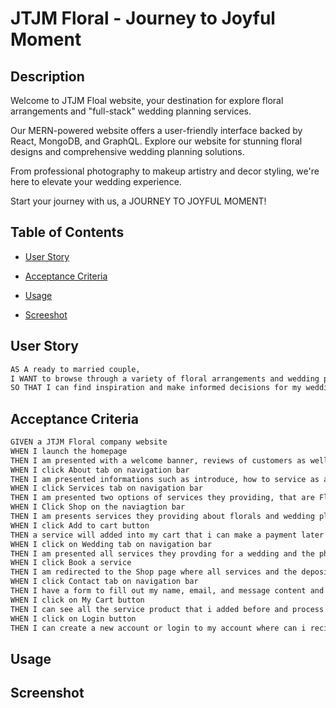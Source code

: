 # JTJM Floral - Journey to Joyful Moment

## Description
Welcome to JTJM Floal website, your destination for explore floral arrangements and "full-stack" wedding planning services. 

Our MERN-powered website offers a user-friendly interface backed by React, MongoDB, and GraphQL. Explore our website for stunning floral designs and comprehensive wedding planning solutions.

From professional photography to makeup artistry and decor styling, we're here to elevate your wedding experience. 

Start your journey with us, a JOURNEY TO JOYFUL MOMENT! 

## Table of Contents

- [User Story](#user-story)

- [Acceptance Criteria](#acceptance-criteria)

- [Usage](#usage)

- [Screeshot](#screenshot)


## User Story

```md
AS A ready to married couple,
I WANT to browse through a variety of floral arrangements and wedding planning services
SO THAT I can find inspiration and make informed decisions for my wedding day
```


## Acceptance Criteria

```md
GIVEN a JTJM Floral company website
WHEN I launch the homepage
THEN I am presented with a welcome banner, reviews of customers as well as links to company's social media pages
WHEN I click About tab on navigation bar
THEN I am presented informations such as introduce, how to service as a customer of the company
WHEN I click Services tab on navigation bar
THEN I am presented two options of services they providing, that are Florals and Wedding Planner
WHEN I Click Shop on the naviagtion bar
THEN I am presents services they providing about florals and wedding planner with a deposit fee that i will pay to start a service
WHEN I click Add to cart button
THEN a service will added into my cart that i can make a payment later
WHEN I click on Wedding tab on navigation bar
THEN I am presented all services they provding for a wedding and the photo albums that they made for previous customers.
WHEN I click Book a service
THEN I am redirected to the Shop page where all services and the deposit prices displayed.
WHEN I click Contact tab on navigation bar
THEN I have a form to fill out my name, email, and message content and send them a message that they can contact me back for consultance.
WHEN I click on My Cart button
THEN I can see all the service product that i added before and process the payment.
WHEN I click on Login button
THEN I can create a new account or login to my account where can i recieve promotion, discount coupons,..
```

## Usage


## Screenshot